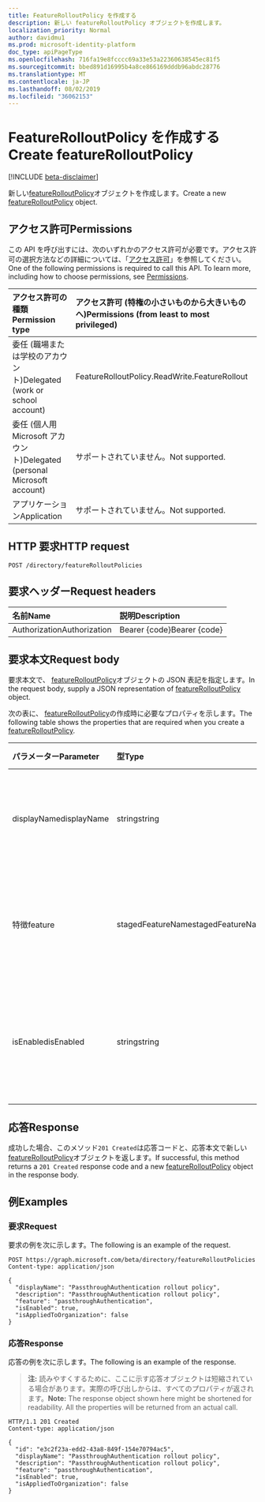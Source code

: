 ```yaml
---
title: FeatureRolloutPolicy を作成する
description: 新しい featureRolloutPolicy オブジェクトを作成します。
localization_priority: Normal
author: davidmu1
ms.prod: microsoft-identity-platform
doc_type: apiPageType
ms.openlocfilehash: 716fa19e8fcccc69a33e53a22360638545ec81f5
ms.sourcegitcommit: bbed891d16995b4a8ce866169dddb96abdc28776
ms.translationtype: MT
ms.contentlocale: ja-JP
ms.lasthandoff: 08/02/2019
ms.locfileid: "36062153"
---
```

# <a name="create-featurerolloutpolicy"></a><span data-ttu-id="b729a-103">FeatureRolloutPolicy を作成する</span><span class="sxs-lookup"><span data-stu-id="b729a-103">Create featureRolloutPolicy</span></span>

[!INCLUDE [beta-disclaimer](../../includes/beta-disclaimer.md)]

<span data-ttu-id="b729a-104">新しい[featureRolloutPolicy](../resources/featurerolloutpolicy.md)オブジェクトを作成します。</span><span class="sxs-lookup"><span data-stu-id="b729a-104">Create a new [featureRolloutPolicy](../resources/featurerolloutpolicy.md) object.</span></span>

## <a name="permissions"></a><span data-ttu-id="b729a-105">アクセス許可</span><span class="sxs-lookup"><span data-stu-id="b729a-105">Permissions</span></span>

<span data-ttu-id="b729a-p101">この API を呼び出すには、次のいずれかのアクセス許可が必要です。アクセス許可の選択方法などの詳細については、「[アクセス許可](/graph/permissions-reference)」を参照してください。</span><span class="sxs-lookup"><span data-stu-id="b729a-p101">One of the following permissions is required to call this API. To learn more, including how to choose permissions, see [Permissions](/graph/permissions-reference).</span></span>

| <span data-ttu-id="b729a-108">アクセス許可の種類</span><span class="sxs-lookup"><span data-stu-id="b729a-108">Permission type</span></span>                        | <span data-ttu-id="b729a-109">アクセス許可 (特権の小さいものから大きいものへ)</span><span class="sxs-lookup"><span data-stu-id="b729a-109">Permissions (from least to most privileged)</span></span> |
|:---------------------------------------|:--------------------------------------------|
| <span data-ttu-id="b729a-110">委任 (職場または学校のアカウント)</span><span class="sxs-lookup"><span data-stu-id="b729a-110">Delegated (work or school account)</span></span>     | <span data-ttu-id="b729a-111">FeatureRollout</span><span class="sxs-lookup"><span data-stu-id="b729a-111">Policy.ReadWrite.FeatureRollout</span></span> |
| <span data-ttu-id="b729a-112">委任 (個人用 Microsoft アカウント)</span><span class="sxs-lookup"><span data-stu-id="b729a-112">Delegated (personal Microsoft account)</span></span> | <span data-ttu-id="b729a-113">サポートされていません。</span><span class="sxs-lookup"><span data-stu-id="b729a-113">Not supported.</span></span> |
| <span data-ttu-id="b729a-114">アプリケーション</span><span class="sxs-lookup"><span data-stu-id="b729a-114">Application</span></span>                            | <span data-ttu-id="b729a-115">サポートされていません。</span><span class="sxs-lookup"><span data-stu-id="b729a-115">Not supported.</span></span> |

## <a name="http-request"></a><span data-ttu-id="b729a-116">HTTP 要求</span><span class="sxs-lookup"><span data-stu-id="b729a-116">HTTP request</span></span>

<!-- { "blockType": "ignored" } -->

```http
POST /directory/featureRolloutPolicies
```

## <a name="request-headers"></a><span data-ttu-id="b729a-117">要求ヘッダー</span><span class="sxs-lookup"><span data-stu-id="b729a-117">Request headers</span></span>

| <span data-ttu-id="b729a-118">名前</span><span class="sxs-lookup"><span data-stu-id="b729a-118">Name</span></span>          | <span data-ttu-id="b729a-119">説明</span><span class="sxs-lookup"><span data-stu-id="b729a-119">Description</span></span>   |
|:--------------|:--------------|
| <span data-ttu-id="b729a-120">Authorization</span><span class="sxs-lookup"><span data-stu-id="b729a-120">Authorization</span></span> | <span data-ttu-id="b729a-121">Bearer {code}</span><span class="sxs-lookup"><span data-stu-id="b729a-121">Bearer {code}</span></span> |

## <a name="request-body"></a><span data-ttu-id="b729a-122">要求本文</span><span class="sxs-lookup"><span data-stu-id="b729a-122">Request body</span></span>

<span data-ttu-id="b729a-123">要求本文で、 [featureRolloutPolicy](../resources/featurerolloutpolicy.md)オブジェクトの JSON 表記を指定します。</span><span class="sxs-lookup"><span data-stu-id="b729a-123">In the request body, supply a JSON representation of [featureRolloutPolicy](../resources/featurerolloutpolicy.md) object.</span></span>

<span data-ttu-id="b729a-124">次の表に、 [featureRolloutPolicy](../resources/featurerolloutpolicy.md)の作成時に必要なプロパティを示します。</span><span class="sxs-lookup"><span data-stu-id="b729a-124">The following table shows the properties that are required when you create a [featureRolloutPolicy](../resources/featurerolloutpolicy.md).</span></span>

| <span data-ttu-id="b729a-125">パラメーター</span><span class="sxs-lookup"><span data-stu-id="b729a-125">Parameter</span></span> | <span data-ttu-id="b729a-126">型</span><span class="sxs-lookup"><span data-stu-id="b729a-126">Type</span></span> | <span data-ttu-id="b729a-127">説明</span><span class="sxs-lookup"><span data-stu-id="b729a-127">Description</span></span>|
|:---------------|:--------|:----------|
|<span data-ttu-id="b729a-128">displayName</span><span class="sxs-lookup"><span data-stu-id="b729a-128">displayName</span></span> |<span data-ttu-id="b729a-129">string</span><span class="sxs-lookup"><span data-stu-id="b729a-129">string</span></span> |<span data-ttu-id="b729a-130">この機能ロールアウトポリシーの表示名。</span><span class="sxs-lookup"><span data-stu-id="b729a-130">The display name for this feature rollout policy.</span></span>|
|<span data-ttu-id="b729a-131">特徴</span><span class="sxs-lookup"><span data-stu-id="b729a-131">feature</span></span> |<span data-ttu-id="b729a-132">stagedFeatureName</span><span class="sxs-lookup"><span data-stu-id="b729a-132">stagedFeatureName</span></span> |<span data-ttu-id="b729a-133">このポリシーを使用してロールアウトされる機能。</span><span class="sxs-lookup"><span data-stu-id="b729a-133">The feature that would be rolled out using this policy.</span></span>|
|<span data-ttu-id="b729a-134">isEnabled</span><span class="sxs-lookup"><span data-stu-id="b729a-134">isEnabled</span></span> |<span data-ttu-id="b729a-135">string</span><span class="sxs-lookup"><span data-stu-id="b729a-135">string</span></span> |<span data-ttu-id="b729a-136">機能ロールアウトが有効になっているかどうかを示します。</span><span class="sxs-lookup"><span data-stu-id="b729a-136">Indicates whether the feature rollout is enabled.</span></span>|

## <a name="response"></a><span data-ttu-id="b729a-137">応答</span><span class="sxs-lookup"><span data-stu-id="b729a-137">Response</span></span>

<span data-ttu-id="b729a-138">成功した場合、このメソッド`201 Created`は応答コードと、応答本文で新しい[featureRolloutPolicy](../resources/featurerolloutpolicy.md)オブジェクトを返します。</span><span class="sxs-lookup"><span data-stu-id="b729a-138">If successful, this method returns a `201 Created` response code and a new [featureRolloutPolicy](../resources/featurerolloutpolicy.md) object in the response body.</span></span>

## <a name="examples"></a><span data-ttu-id="b729a-139">例</span><span class="sxs-lookup"><span data-stu-id="b729a-139">Examples</span></span>

### <a name="request"></a><span data-ttu-id="b729a-140">要求</span><span class="sxs-lookup"><span data-stu-id="b729a-140">Request</span></span>

<span data-ttu-id="b729a-141">要求の例を次に示します。</span><span class="sxs-lookup"><span data-stu-id="b729a-141">The following is an example of the request.</span></span>
<!-- {
  "blockType": "request",
  "name": "create_featurerolloutpolicy_from_directory"
}-->

```http
POST https://graph.microsoft.com/beta/directory/featureRolloutPolicies
Content-type: application/json

{
  "displayName": "PassthroughAuthentication rollout policy",
  "description": "PassthroughAuthentication rollout policy",
  "feature": "passthroughAuthentication",
  "isEnabled": true,
  "isAppliedToOrganization": false
}
```

### <a name="response"></a><span data-ttu-id="b729a-142">応答</span><span class="sxs-lookup"><span data-stu-id="b729a-142">Response</span></span>

<span data-ttu-id="b729a-143">応答の例を次に示します。</span><span class="sxs-lookup"><span data-stu-id="b729a-143">The following is an example of the response.</span></span>

> <span data-ttu-id="b729a-p102">**注:** 読みやすくするために、ここに示す応答オブジェクトは短縮されている場合があります。実際の呼び出しからは、すべてのプロパティが返されます。</span><span class="sxs-lookup"><span data-stu-id="b729a-p102">**Note:** The response object shown here might be shortened for readability. All the properties will be returned from an actual call.</span></span>

<!-- {
  "blockType": "response",
  "truncated": true,
  "@odata.type": "microsoft.graph.featureRolloutPolicy"
} -->

```http
HTTP/1.1 201 Created
Content-type: application/json

{
  "id": "e3c2f23a-edd2-43a8-849f-154e70794ac5",
  "displayName": "PassthroughAuthentication rollout policy",
  "description": "PassthroughAuthentication rollout policy",
  "feature": "passthroughAuthentication",
  "isEnabled": true,
  "isAppliedToOrganization": false
}
```

<!-- uuid: 16cd6b66-4b1a-43a1-adaf-3a886856ed98
2019-02-04 14:57:30 UTC -->
<!-- {
  "type": "#page.annotation",
  "description": "Create featureRolloutPolicy",
  "keywords": "",
  "section": "documentation",
  "tocPath": ""
}-->
